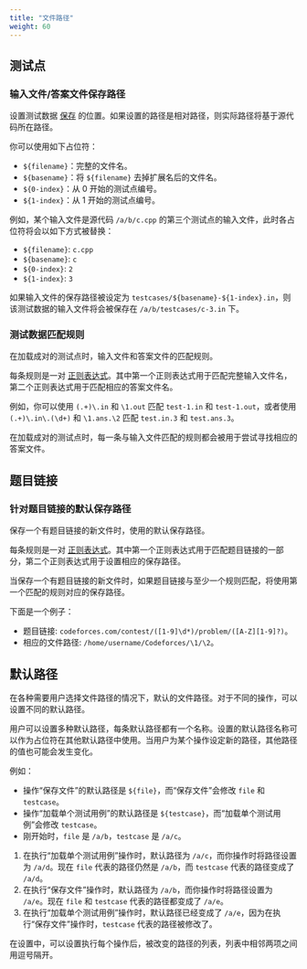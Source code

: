 ```yaml
---
title: "文件路径"
weight: 60
---
```


## 测试点

### 输入文件/答案文件保存路径

设置测试数据 [保存](../actions/\_index.zh.md#保存文件时保存测试用例) 的位置。如果设置的路径是相对路径，则实际路径将基于源代码所在路径。

你可以使用如下占位符：

-   `${filename}`：完整的文件名。
-   `${basename}`：将 `${filename}` 去掉扩展名后的文件名。
-   `${0-index}`：从 0 开始的测试点编号。
-   `${1-index}`：从 1 开始的测试点编号。

例如，某个输入文件是源代码 `/a/b/c.cpp` 的第三个测试点的输入文件，此时各占位符将会以如下方式被替换：

-   `${filename}`: `c.cpp`
-   `${basename}`: `c`
-   `${0-index}`: `2`
-   `${1-index}`: `3`

如果输入文件的保存路径被设定为 `testcases/${basename}-${1-index}.in`，则该测试数据的输入文件将会被保存在 `/a/b/testcases/c-3.in` 下。

### 测试数据匹配规则

在加载成对的测试点时，输入文件和答案文件的匹配规则。

每条规则是一对 [正则表达式](../general/\_index.zh.md#正则表达式)。其中第一个正则表达式用于匹配完整输入文件名，第二个正则表达式用于匹配相应的答案文件名。

例如，你可以使用 `(.+)\.in` 和 `\1.out` 匹配 `test-1.in` 和 `test-1.out`，或者使用 `(.+)\.in\.(\d+)` 和 `\1.ans.\2` 匹配 `test.in.3` 和 `test.ans.3`。

在加载成对的测试点时，每一条与输入文件匹配的规则都会被用于尝试寻找相应的答案文件。

## 题目链接

### 针对题目链接的默认保存路径

保存一个有题目链接的新文件时，使用的默认保存路径。

每条规则是一对 [正则表达式](../general/\_index.zh.md#正则表达式)。其中第一个正则表达式用于匹配题目链接的一部分，第二个正则表达式用于设置相应的保存路径。

当保存一个有题目链接的新文件时，如果题目链接与至少一个规则匹配，将使用第一个匹配的规则对应的保存路径。

下面是一个例子：

-   题目链接: `codeforces.com/contest/([1-9]\d*)/problem/([A-Z][1-9]?)`。
-   相应的文件路径: `/home/username/Codeforces/\1/\2`。

## 默认路径

在各种需要用户选择文件路径的情况下，默认的文件路径。对于不同的操作，可以设置不同的默认路径。

用户可以设置多种默认路径，每条默认路径都有一个名称。设置的默认路径名称可以作为占位符在其他默认路径中使用。当用户为某个操作设定新的路径，其他路径的值也可能会发生变化。

例如：

-   操作“保存文件”的默认路径是 `${file}`，而“保存文件”会修改 `file` 和 `testcase`。
-   操作“加载单个测试用例”的默认路径是 `${testcase}`，而“加载单个测试用例”会修改 `testcase`。
-   刚开始时，`file` 是 `/a/b`，`testcase` 是 `/a/c`。

1.  在执行“加载单个测试用例”操作时，默认路径为 `/a/c`，而你操作时将路径设置为 `/a/d`。现在 `file` 代表的路径仍然是 `/a/b`，而 `testcase` 代表的路径变成了 `/a/d`。
2.  在执行“保存文件”操作时，默认路径为 `/a/b`，而你操作时将路径设置为 `/a/e`。现在 `file` 和 `testcase` 代表的路径都变成了 `/a/e`。
3.  在执行“加载单个测试用例”操作时，默认路径已经变成了 `/a/e`，因为在执行“保存文件”操作时，`testcase` 代表的路径被修改了。

在设置中，可以设置执行每个操作后，被改变的路径的列表，列表中相邻两项之间用逗号隔开。

